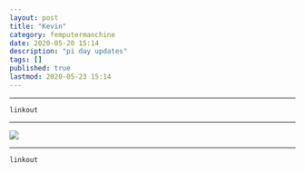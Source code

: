 ```yaml
---
layout: post
title: "Kevin"
category: femputermanchine
date: 2020-05-20 15:14
description: "pi day updates"
tags: []
published: true
lastmod: 2020-05-23 15:14
---
```


*****

`linkout`

*****

<img src="{{ site.url }}/assets/img/ca39.jpg" />


*****
`linkout`

